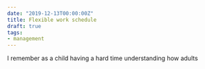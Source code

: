 ```yaml
---
date: "2019-12-13T00:00:00Z"
title: Flexible work schedule
draft: true
tags:
- management
---
```


I remember as a child having a hard time understanding how adults 